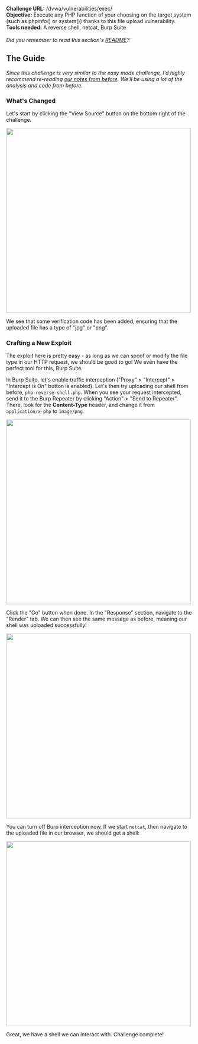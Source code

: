 <b>Challenge URL:</b> /dvwa/vulnerabilities/exec/
<br>
<b>Objective:</b> Execute any PHP function of your choosing on the target system (such as phpinfo() or system()) thanks to this file upload vulnerability.
<br>
<b>Tools needed:</b> A reverse shell, netcat, Burp Suite
<br><br>
<i>Did you remember to read this section's <a href="https://github.com/keewenaw/dvwa-guide-2019/blob/master/medium/README.md" target="_blank">README</a>?</i>

<h2><b>The Guide</b></h2>

<i>Since this challenge is very similar to the easy mode challenge, I'd highly recommend re-reading <a href="https://github.com/keewenaw/dvwa-guide-2019/blob/master/low/Challenge%2005:%20File%20Upload.md" target="_blank">our notes from before</a>. We'll be using a lot of the analysis and code from before.</i>

<h3><b>What's Changed</b></h3>

Let's start by clicking the "View Source" button on the bottom right of the challenge.

<img src="https://github.com/keewenaw/dvwa-guide-2019/blob/master/medium/screenshots/uploadsource.png" width="500">

We see that some verification code has been added, ensuring that the uploaded file has a type of "jpg" or "png".

<h3><b>Crafting a New Exploit</b></h3>

The exploit here is pretty easy - as long as we can spoof or modify the file type in our HTTP request, we should be good to go! We even have the perfect tool for this, Burp Suite.

In Burp Suite, let's enable traffic interception ("Proxy" > "Intercept" > "Intercept is On" button is enabled). Let's then try uploading our shell from before, <code>php-reverse-shell.php</code>. When you see your request intercepted, send it to the Burp Repeater by clicking "Action" > "Send to Repeater". There, look for the <b>Content-Type</b> header, and change it from <code>application/x-php</code> to <code>image/png</code>.

<img src="https://github.com/keewenaw/dvwa-guide-2019/blob/master/medium/screenshots/uploadrepeater.png" width="500">

Click the "Go" button when done. In the "Response" section, navigate to the "Render" tab. We can then see the same message as before, meaning our shell was uploaded successfully! 

<img src="https://github.com/keewenaw/dvwa-guide-2019/blob/master/medium/screenshots/uploadrender.png" width="500">

You can turn off Burp interception now. If we start <code>netcat</code>, then navigate to the uploaded file in our browser, we should get a shell:

<img src="https://github.com/keewenaw/dvwa-guide-2019/blob/master/medium/screenshots/uploadsuccess.png" width="500">

Great, we have a shell we can interact with. Challenge complete!
